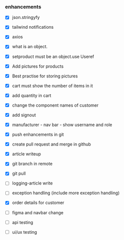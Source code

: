 ### enhancements

- [x] json.stringyfy
- [x] tailwind notifications
- [x] axios
- [x] what is an object. 
- [X] setproduct must be an object.use Useref
- [x] Add pictures for products
- [x] Best practise for storing pictures
- [x] cart must show the number of items in it
- [x] add quantity in cart



- [x] change the component names of customer 
- [x] add signout
- [x] manufacturer - nav bar - show username and role
- [x] push enhancements in git
- [x] create pull request and merge in github
- [x] article writeup


- [x] git branch in remote
- [x] git pull
- [ ] logging-article write
- [ ] exception handling (include more exception handling)
- [x] order details for customer
- [ ] figma and navbar change 
- [ ] api testing
- [ ] ui/ux testing





